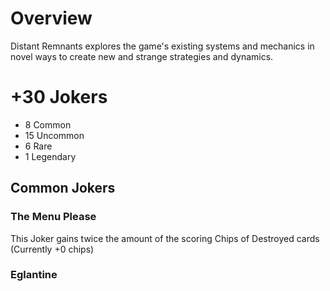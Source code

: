 # Overview
Distant Remnants explores the game's existing systems and mechanics in novel ways to create new and strange strategies and dynamics.

# +30 Jokers
- 8 Common
- 15 Uncommon
- 6 Rare
- 1 Legendary

## Common Jokers
### The Menu Please
This Joker gains twice the amount of the scoring Chips of Destroyed cards
(Currently +0 chips)

### Eglantine
